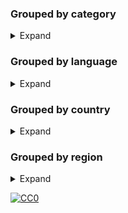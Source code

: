 
### Grouped by category

<details>
<summary>Expand</summary>
<br>

Playlist in which each channel has its _category_ as a group title:

```
https://iptv-org.github.io/iptv/index.category.m3u
```

Same thing, but split up into separate files:

<!-- prettier-ignore -->
<table>
  <thead>
    <tr><th align="left">Category</th><th align="left">Channels</th><th align="left">Playlist</th></tr>
  </thead>
  <tbody>
    <tr><td>Auto</td><td align="right">13</td><td nowrap><code>https://info-devf5r.github.io/iptv/categories/auto.m3u</code></td></tr>
    <tr><td>Animation</td><td align="right">31</td><td nowrap><code>https://info-devf5r.github.io/iptv/categories/animation.m3u</code></td></tr>
    <tr><td>Business</td><td align="right">43</td><td nowrap><code>https://info-devf5r.github.io/iptv/categories/business.m3u</code></td></tr>
    <tr><td>Classic</td><td align="right">45</td><td nowrap><code>https://info-devf5r.github.io/iptv/categories/classic.m3u</code></td></tr>
    <tr><td>Comedy</td><td align="right">41</td><td nowrap><code>https://info-devf5r.github.io/iptv/categories/comedy.m3u</code></td></tr>
    <tr><td>Cooking</td><td align="right">19</td><td nowrap><code>https://info-devf5r.github.io/iptv/categories/cooking.m3u</code></td></tr>
    <tr><td>Culture</td><td align="right">21</td><td nowrap><code>https://info-devf5r.github.io/iptv/categories/culture.m3u</code></td></tr>
    <tr><td>Documentary</td><td align="right">41</td><td nowrap><code>https://info-devf5r.github.io/iptv/categories/documentary.m3u</code></td></tr>
    <tr><td>Education</td><td align="right">94</td><td nowrap><code>https://info-devf5r.github.io/iptv/categories/education.m3u</code></td></tr>
  </tbody>
</table>

</details>

### Grouped by language

<details>
<summary>Expand</summary>
<br>

Playlist in which each channel has its _language_ as a group title:

```
https://iptv-org.github.io/iptv/index.language.m3u
```

Same thing, but split up into separate files:

<!-- prettier-ignore -->
<table>
  <thead>
    <tr><th align="left">Language</th><th align="left">Channels</th><th align="left">Playlist</th></tr>
  </thead>
  <tbody>
    <tr><td align="left">Albanian</td><td align="right">21</td><td align="left" nowrap><code>https://info-devf5r.github.io/iptv/categories/sqi.m3u</code></td></tr>
    <tr><td align="left">Amharic</td><td align="right">1</td><td align="left" nowrap><code>https://info-devf5r.github.io/iptv/categories/amh.m3u</code></td></tr>
    <tr><td align="left">Arabic</td><td align="right">327</td><td align="left" nowrap><code>https://info-devf5r.github.io/iptv/categories/ara.m3u</code></td></tr>
    <tr><td align="left">Armenian</td><td align="right">26</td><td align="left" nowrap><code>https://info-devf5r.github.io/iptv/categories/hye.m3u</code></td></tr>
    <tr><td align="left">Assamese</td><td align="right">2</td><td align="left" nowrap><code>https://info-devf5r.github.io/iptv/categories/asm.m3u</code></td></tr>
    <tr><td align="left">Assyrian Neo-Aramaic</td><td align="right">1</td><td align="left" nowrap><code>https://info-devf5r.github.io/iptv/categories/aii.m3u</code></td></tr>
    <tr><td align="left">Azerbaijani</td><td align="right">12</td><td align="left" nowrap><code>https://info-devf5r.github.io/iptv/categories/aze.m3u</code></td></tr>
    <tr><td align="left">Bashkir</td><td align="right">1</td><td align="left" nowrap><code>https://info-devf5r.github.io/iptv/categories/bak.m3u</code></td></tr>
    <tr><td align="left">Basque</td><td align="right">1</td><td align="left" nowrap><code>https://info-devf5r.github.io/iptv/categories/eus.m3u</code></td></tr>
   </tbody>
</table>

</details>

### Grouped by country

<details>
<summary>Expand</summary>
<br>

Playlist in which each channel has its _country_ as a group title:

```
https://iptv-org.github.io/iptv/index.country.m3u
```

Same thing, but split up into separate files:

<!-- prettier-ignore -->
<table>
  <thead>
    <tr><th align="left">Country</th><th align="left">Channels</th><th align="left">Playlist</th></tr>
  </thead>
  <tbody>
    <tr><td>🇦🇫 Afghanistan</td><td align="right">65</td><td nowrap><code>https://info-devf5r.github.io/iptv/categories/af.m3u</code></td></tr>
    <tr><td>🇦🇱 Albania</td><td align="right">88</td><td nowrap><code>https://info-devf5r.github.io/iptv/categories/al.m3u</code></td></tr>
    <tr><td>🇩🇿 Algeria</td><td align="right">94</td><td nowrap><code>https://info-devf5r.github.io/iptv/categories/dz.m3u</code></td></tr>
    <tr><td>🇦🇸 American Samoa</td><td align="right">52</td><td nowrap><code>https://info-devf5r.github.io/iptv/categories/as.m3u</code></td></tr>
    <tr><td>🇦🇩 Andorra</td><td align="right">70</td><td nowrap><code>https://info-devf5r.github.io/iptv/categories/ad.m3u</code></td></tr>
    <tr><td>🇦🇴 Angola</td><td align="right">53</td><td nowrap><code>https://info-devf5r.github.io/iptv/categories/ao.m3u</code></td></tr>
    <tr><td>🇦🇮 Anguilla</td><td align="right">51</td><td nowrap><code>https://info-devf5r.github.io/iptv/categories/ai.m3u</code></td></tr>
    <tr><td>🇦🇶 Antarctica</td><td align="right">47</td><td nowrap><code>https://info-devf5r.github.io/iptv/categories/aq.m3u</code></td></tr>
    <tr><td>🇦🇬 Antigua and Barbuda</td><td align="right">52</td><td nowrap><code>https://info-devf5r.github.io/iptv/categories/ag.m3u</code></td></tr>
   </tbody>
</table>

</details>

### Grouped by region

<details>
<summary>Expand</summary>
<br>

Playlist in which each channel has its _region_ as a group title:

```
https://iptv-org.github.io/iptv/index.region.m3u
```

Same thing, but split up into separate files:

<!-- prettier-ignore -->
<table>
  <thead>
    <tr><th align="left">Region</th><th align="left">Channels</th><th align="left">Playlist</th></tr>
  </thead>
  <tbody>
    <tr><td align="left">أفريقيا</td><td align="right">133</td><td align="left" nowrap><code>https://info-devf5r.github.io/iptv/categories/afr.m3u</code></td></tr>
    <tr><td align="left">الأمريكتان</td><td align="right">2910</td><td align="left" nowrap><code>https://info-devf5r.github.io/iptv/categories/amer.m3u</code></td></tr>
    <tr><td align="left">آسيا والمحيط الهادئ</td><td align="right">1562</td><td align="left" nowrap><code>https://info-devf5r.github.io/iptv/categories/apac.m3u</code></td></tr>
    <tr><td align="left">العالم العربي</td><td align="right">309</td><td align="left" nowrap><code>https://info-devf5r.github.io/iptv/categories/arab.m3u</code></td></tr>
    <tr><td align="left">رابطة أمم جنوب شرق آسيا</td><td align="right">297</td><td align="left" nowrap><code>https://info-devf5r.github.io/iptv/categories/asean.m3u</code></td></tr>
    <tr><td align="left">آسيا</td><td align="right">2274</td><td align="left" nowrap><code>https://info-devf5r.github.io/iptv/categories/asia.m3u</code></td></tr>
    <tr><td align="left">البنلوكس</td><td align="right">154</td><td align="left" nowrap><code>https://info-devf5r.github.io/iptv/categories/benelux.m3u</code></td></tr>
    <tr><td align="left">منطقة البحر الكاريبي</td><td align="right">106</td><td align="left" nowrap><code>https://info-devf5r.github.io/iptv/categories/carib.m3u</code></td></tr>
    <tr><td align="left">آسيا الوسطى</td><td align="right">29</td><td align="left" nowrap><code>https://info-devf5r.github.io/iptv/categories/cas.m3u</code></td></tr>
  </tbody>
</table>

</details>

[![CC0](http://mirrors.creativecommons.org/presskit/buttons/88x31/svg/cc-zero.svg)](LICENSE)
